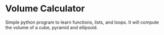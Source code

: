# Volume Calculator

Simple python program to learn functions, lists, and loops. 
It will compute the volume of a cube, pyramid and ellipsoid.
